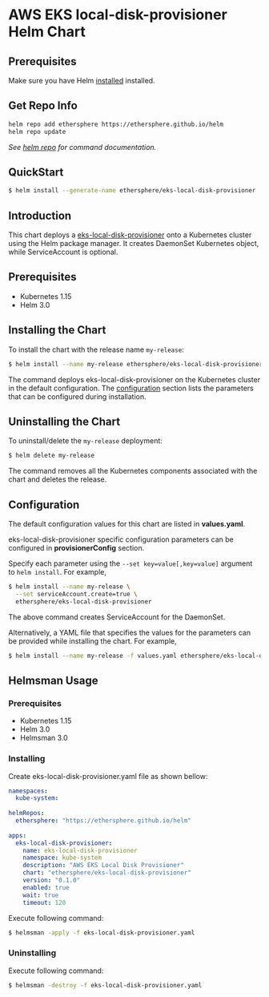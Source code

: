 # AWS EKS local-disk-provisioner Helm Chart

## Prerequisites

Make sure you have Helm [installed](https://helm.sh/docs/intro/install/) installed.

## Get Repo Info

```bash
helm repo add ethersphere https://ethersphere.github.io/helm
helm repo update
```

_See [helm repo](https://helm.sh/docs/helm/helm_repo/) for command documentation._

## QuickStart

```bash
$ helm install --generate-name ethersphere/eks-local-disk-provisioner
```

## Introduction

This chart deploys a [eks-local-disk-provisioner](https://github.com/ethersphere/eks-local-disk-provisioner) onto a Kubernetes cluster using the Helm package manager. It creates DaemonSet Kubernetes object, while ServiceAccount is optional.

## Prerequisites

* Kubernetes 1.15
* Helm 3.0

## Installing the Chart

To install the chart with the release name `my-release`:

```bash
$ helm install --name my-release ethersphere/eks-local-disk-provisioner
```

The command deploys eks-local-disk-provisioner on the Kubernetes cluster in the default configuration. The [configuration](#configuration) section lists the parameters that can be configured during installation.

## Uninstalling the Chart

To uninstall/delete the `my-release` deployment:

```bash
$ helm delete my-release
```

The command removes all the Kubernetes components associated with the chart and deletes the release.

## Configuration

The default configuration values for this chart are listed in **values.yaml**.

eks-local-disk-provisioner specific configuration parameters can be configured in **provisionerConfig** section.

Specify each parameter using the `--set key=value[,key=value]` argument to `helm install`. For example,

```bash
$ helm install --name my-release \
  --set serviceAccount.create=true \
  ethersphere/eks-local-disk-provisioner
```

The above command creates ServiceAccount for the DaemonSet.

Alternatively, a YAML file that specifies the values for the parameters can be provided while installing the chart. For example,

```bash
$ helm install --name my-release -f values.yaml ethersphere/eks-local-disk-provisioner
```

## Helmsman Usage

### Prerequisites

* Kubernetes 1.15
* Helm 3.0
* Helmsman 3.0

### Installing

Create eks-local-disk-provisioner.yaml file as shown bellow:

```yaml
namespaces:
  kube-system:
    
helmRepos:
  ethersphere: "https://ethersphere.github.io/helm"
    
apps:
  eks-local-disk-provisioner:
    name: eks-local-disk-provisioner
    namespace: kube-system
    description: "AWS EKS Local Disk Provisioner"
    chart: "ethersphere/eks-local-disk-provisioner"
    version: "0.1.0"
    enabled: true
    wait: true
    timeout: 120

```

Execute following command:
```bash
$ helmsman -apply -f eks-local-disk-provisioner.yaml 
```

### Uninstalling

Execute following command:
```bash
$ helmsman -destroy -f eks-local-disk-provisioner.yaml 
```
